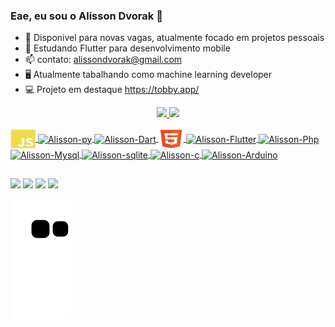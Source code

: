 ### Eae, eu sou o Alisson Dvorak 👋

- 🔭 Disponivel para novas vagas, atualmente focado em projetos pessoais 
- 🌱 Estudando Flutter para desenvolvimento mobile
- 📫 contato: alissondvorak@gmail.com
- 🖥️ Atualmente tabalhando como machine learning developer
- 💻 Projeto em destaque <https://tobby.app/>

<div align="center">
  <a href="https://github.com/alissondvorak">
  <img height="180em" src="https://github-readme-stats.vercel.app/api?username=alissondvorak&show_icons=true&theme=dark&include_all_commits=true&count_private=true"/>
  <img height="180em" src="https://github-readme-stats.vercel.app/api/top-langs/?username=alissondvorak&layout=compact&langs_count=7&theme=dark"/>
</div>
<div style="display: inline_block"><br>
  
            
          
  <img align="center" alt="alisson-Js" height="30" width="40" src="https://raw.githubusercontent.com/devicons/devicon/master/icons/javascript/javascript-plain.svg">
  <img align="center" alt="Alisson-py" height="30" width="40" src="https://cdn.jsdelivr.net/gh/devicons/devicon/icons/python/python-original-wordmark.svg">
  <img align="center" alt="Alisson-Dart" height="30" width="40" src="https://cdn.jsdelivr.net/gh/devicons/devicon/icons/dart/dart-original.svg">
  <img align="center" alt="Alisson-HTML" height="30" width="40" src="https://raw.githubusercontent.com/devicons/devicon/master/icons/html5/html5-original.svg">
  <img align="center" alt="Alisson-Flutter" height="30" width="40" src="https://cdn.jsdelivr.net/gh/devicons/devicon/icons/flutter/flutter-original.svg">
  <img align="center" alt="Alisson-Php" height="40" width="50" img src="https://cdn.jsdelivr.net/gh/devicons/devicon/icons/php/php-original.svg">
  <img align="center" alt="Alisson-Mysql" height="40" width="50" src="https://cdn.jsdelivr.net/gh/devicons/devicon/icons/mysql/mysql-original-wordmark.svg">
  <img align="center" alt="Alisson-sqlite" height="30" width="40" src="https://cdn.jsdelivr.net/gh/devicons/devicon/icons/sqlite/sqlite-original.svg">
  <img align="center" alt="Alisson-c" height="30" width="40"  src="https://cdn.jsdelivr.net/gh/devicons/devicon/icons/c/c-original.svg">
  <img align="center" alt="Alisson-Arduino" height="30" width="40" src="https://cdn.jsdelivr.net/gh/devicons/devicon/icons/arduino/arduino-original.svg">

  
</div>
  
  ##
 
<div> 

  <a href="https://instagram.com/alisson.dvorak" target="_blank"><img src="https://img.shields.io/badge/-Instagram-%23E4405F?style=for-the-badge&logo=instagram&logoColor=white" target="_blank"></a>
 <a href="discordapp.com/users/zhyk#1014" target="_blank"><img src="https://img.shields.io/badge/Discord-7289DA?style=for-the-badge&logo=discord&logoColor=white" target="_blank"></a> 
  <a href = "mailto:alissondvorak@gmail.com"><img src="https://img.shields.io/badge/-Gmail-%23333?style=for-the-badge&logo=gmail&logoColor=white" target="_blank"></a>
  <a href="https://www.linkedin.com/in/alisson-dvorak" target="_blank"><img src="https://img.shields.io/badge/-LinkedIn-%230077B5?style=for-the-badge&logo=linkedin&logoColor=white" target="_blank"></a> 
 
  ![Snake animation](https://github.com/AlissonDvorak/alissondvorak/blob/output/github-contribution-grid-snake.svg)
 
</div>
